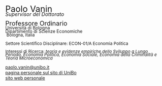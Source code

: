 <span class="indented" style="font-size: 20pt; color: var(--global-theme-color); display: block; line-height: 0.8;"> Paolo Vanin </span>
<span class="indented" style="font-size: 12pt; color: var(--global-theme-color); display: block; line-height: 0.8;"> <i>Supervisor del Dottorato</i> </span>

<span class="indented" style="font-size: 15pt; display: block; line-height: 0.8;"> Professore Ordinario </span>
<span class="indented" style="display: block; line-height: 0.8;"> Università di Bologna </span>
<span class="indented" style="display: block; line-height: 0.8;"> Dipartimento di Scienze Economiche </span>
<span class="indented" style="font-size: 10pt; display: block; ; line-height: 0.8;"> <i class="fa-solid fa-location-dot"></i> &nbsp;Bologna, Italia</span>
<br>
<span class="indented" style="font-size: 10pt; display: block; line-height: 0.8;"> Settore Scientifico Disciplinare: ECON-01/A Economia Politica </span>

<span class="indented" style="font-size: 10pt; display: block; line-height: 0.8;"> Interessi di Ricerca: <i> teoria e evidenze empiriche dello Sviluppo a Lungo Periodo, Economia Politica, Economia Sociale, Economia della Criminalità e Teoria Microeconomica </i></span>

<div class="icon-link indented">
  <i class="fa-solid fa-envelope fa-fw"></i>
  <a href="mailto:paolo.vanin@unibo.it">paolo.vanin@unibo.it</a>
</div>

<div class="icon-link indented">
  <i class="fa-solid fa-building-columns fa-fw"></i>
  <a href="https://www.unibo.it/sitoweb/paolo.vanin/">pagina personale sul sito di UniBo</a>
</div>

<div class="icon-link indented">
  <i class="fa-solid fa-globe fa-fw"></i>
  <a href="https://sites.google.com/site/paolovanin/">sito web personale</a>
</div>
